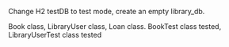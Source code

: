 Change H2 testDB to test mode, create an empty library_db.

Book class, LibraryUser class, Loan class.
BookTest class tested, LibraryUserTest class tested


